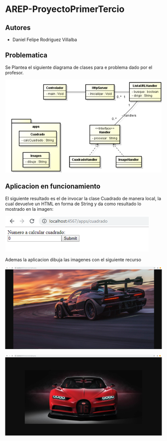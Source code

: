 # AREP-ProyectoPrimerTercio

## Autores 
* Daniel Felipe Rodriguez Villalba

## Problematica

Se Plantea el siguiente diagrama de clases para e problema dado por el profesor.

![Imagenes](https://github.com/danielrodriguezvillalba/AREP-ProyectoPrimerTercio/blob/master/resources/Diagrama.PNG)

## Aplicacion en funcionamiento

El siguiente resultado es el de invocar la clase Cuadrado de manera local, la cual devuelve un HTML en forma de String y da como resultado lo mostrado en la imagen:

![Imagenes](https://github.com/danielrodriguezvillalba/AREP-ProyectoPrimerTercio/blob/master/resources/cuadrado.PNG)

Ademas la aplicacion dibuja las imagenes con el siguiente recurso

![Imagenes](https://github.com/danielrodriguezvillalba/AREP-ProyectoPrimerTercio/blob/master/resources/Img1.PNG)

![Imagenes](https://github.com/danielrodriguezvillalba/AREP-ProyectoPrimerTercio/blob/master/resources/Img2.PNG)
